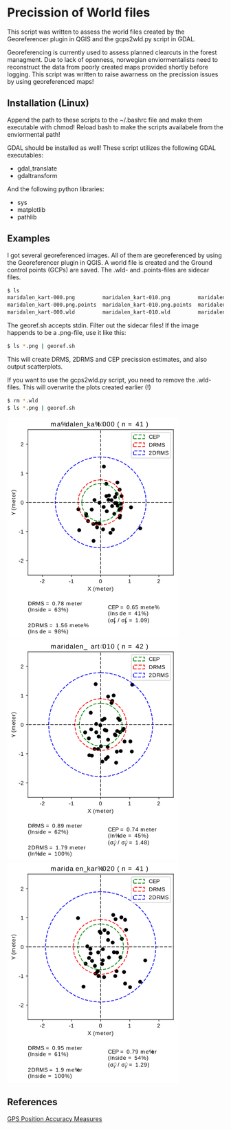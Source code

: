 Precission of World files
=========================

This script was written to assess the world files created by the Georeferencer plugin in QGIS and the gcps2wld.py script in GDAL.

Georeferencing is currently used to assess planned clearcuts in the forest managment.
Due to lack of openness, norwegian enviormentalists need to reconstruct the data from poorly created maps provided shortly before logging.
This script was written to raise awarness on the precission issues by using georeferenced maps!


## Installation (Linux)

Append the path to these scripts to the ~/.bashrc file and make them executable with chmod!
Reload bash to make the scripts availabele from the enviormental path!

GDAL should be installed as well!
These script utilizes the following GDAL executables:

* gdal_translate
* gdaltransform

And the following python libraries:

* sys
* matplotlib
* pathlib

## Examples

I got several georeferenced images.
All of them are georeferenced by using the Georeferencer plugin in QGIS.
A world file is created and the Ground control points (GCPs) are saved.
The .wld- and .points-files are sidecar files.


```bash
$ ls
maridalen_kart-000.png         maridalen_kart-010.png         maridalen_kart-020.png
maridalen_kart-000.png.points  maridalen_kart-010.png.points  maridalen_kart-020.png.points
maridalen_kart-000.wld         maridalen_kart-010.wld         maridalen_kart-020.wld
```

The georef.sh accepts stdin.
Filter out the sidecar files!
If the image happends to be a .png-file, use it like this:

```bash
$ ls *.png | georef.sh
```

This will create DRMS, 2DRMS and CEP precission estimates, and also output scatterplots.

If you want to use the gcps2wld.py script, you need to remove the .wld-files.
This will overwrite the plots created earlier (!)

```bash
$ rm *.wld
$ ls *.png | georef.sh
```

![alt text](https://github.com/ajaad/precise_georef/blob/master/img/maridalen_kart-000_qgiswld.png "maridalen_kart-000")
![alt text](https://github.com/ajaad/precise_georef/blob/master/img/maridalen_kart-010_qgiswld.png "maridalen_kart-010")
![alt text](https://github.com/ajaad/precise_georef/blob/master/img/maridalen_kart-020_qgiswld.png "maridalen_kart-020")

## References

[GPS Position Accuracy Measures](https://www.novatel.com/assets/Documents/Bulletins/apn029.pdf)




